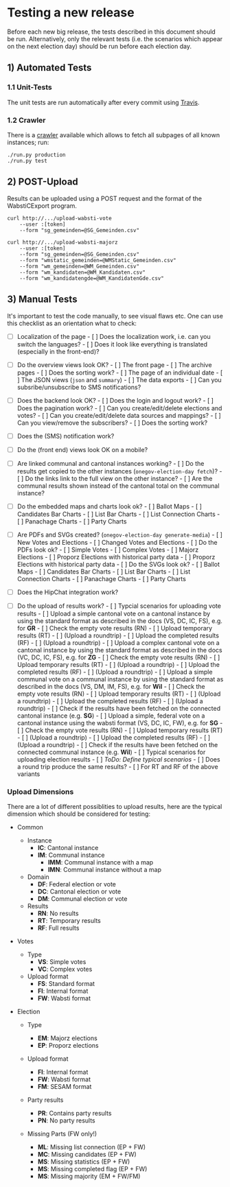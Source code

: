 # Testing a new release

Before each new big release, the tests described in this document should be run. Alternatively, only the relevant tests (i.e. the scenarios which appear on the next election day) should be run before each election day.

## 1) Automated Tests

### 1.1 Unit-Tests

The unit tests are run automatically after every commit using [Travis](https://travis-ci.org/OneGov/onegov.election_day).

### 1.2 Crawler

There is a [crawler](https://github.com/msom/crawler.elections) available which allows to fetch all subpages of all known instances; run:

```
./run.py production
./run.py test
```

## 2) POST-Upload

Results can be uploaded using a POST request and the format of the WabstiCExport program.


```
curl http://.../upload-wabsti-vote
	--user :[token]
	--form "sg_gemeinden=@SG_Gemeinden.csv"

curl http://.../upload-wabsti-majorz
	--user :[token]
	--form "sg_gemeinden=@SG_Gemeinden.csv"
	--form "wmstatic_gemeinden=@WMStatic_Gemeinden.csv"
	--form "wm_gemeinden=@WM_Gemeinden.csv"
	--form "wm_kandidaten=@WM_Kandidaten.csv"
	--form "wm_kandidatengde=@WM_KandidatenGde.csv"
```

## 3) Manual Tests

It's important to test the code manually, to see visual flaws etc. One can use this checklist as an orientation what to check:

- [ ] Localization of the page
      - [ ] Does the localization work, i.e. can you switch the languages?
      - [ ] Does it look like everything is translated (especially in the front-end)?
- [ ] Do the overview views look OK?
      - [ ] The front page
      - [ ] The archive pages
      - [ ] Does the sorting work?
      - [ ] The page of an individual date
      - [ ] The JSON views (`json` and `summary`)
      - [ ] The data exports
      - [ ] Can you subsribe/unsubscribe to SMS notifications?
- [ ] Does the backend look OK?
      - [ ] Does the login and logout work?
      - [ ] Does the pagination work?
      - [ ] Can you create/edit/delete elections and votes?
      - [ ] Can you create/edit/delete data sources and mappings?
      - [ ] Can you view/remove the subscribers?
      - [ ] Does the sorting work?
- [ ] Does the (SMS) notification work?
- [ ] Do the (front end) views look OK on a mobile?
- [ ] Are linked communal and cantonal instances working?
      - [ ] Do the results get copied to the other instances (`onegov-election-day fetch`)?
      - [ ] Do the links link to the full view on the other instance?
      - [ ] Are the communal results shown instead of the cantonal total on the communal instance?
- [ ] Do the embedded maps and charts look ok?
      - [ ] Ballot Maps
      - [ ] Candidates Bar Charts
      - [ ] List Bar Charts
      - [ ] List Connection Charts
      - [ ] Panachage Charts
      - [ ] Party Charts
- [ ] Are PDFs and SVGs created? (`onegov-election-day generate-media`)
      - [ ] New Votes and Elections
      - [ ] Changed Votes and Elections
      - [ ] Do the PDFs look ok?
            - [ ] Simple Votes
            - [ ] Complex Votes
            - [ ] Majorz Elections
            - [ ] Proporz Elections with historical party data
            - [ ] Proporz Elections with historical party data
      - [ ] Do the SVGs look ok?
            - [ ] Ballot Maps
            - [ ] Candidates Bar Charts
            - [ ] List Bar Charts
            - [ ] List Connection Charts
            - [ ] Panachage Charts
            - [ ] Party Charts
- [ ] Does the HipChat integration work?
- [ ] Do the upload of results work?
      - [ ] Typcial scenarios for uploading vote results
            - [ ] Upload a simple cantonal vote on a cantonal instance by using the standard format as described in the docs (VS, DC, IC, FS), e.g. for **GR**
                  - [ ] Check the empty vote results (RN)
                  - [ ] Upload temporary results (RT)
                  - [ ] (Upload a roundtrip)
                  - [ ] Upload the completed results (RF)
                  - [ ] (Upload a roundtrip)
            - [ ] Upload a complex cantonal vote on a cantonal instance by using the standard format as described in the docs (VC, DC, IC, FS), e.g. for **ZG**
                  - [ ] Check the empty vote results (RN)
                  - [ ] Upload temporary results (RT)
                  - [ ] (Upload a roundtrip)
                  - [ ] Upload the completed results (RF)
                  - [ ] (Upload a roundtrip)
            - [ ] Upload a simple communal vote on a communal instance by using the standard format as described in the docs (VS, DM, IM, FS), e.g. for **Wil**
                  - [ ] Check the empty vote results (RN)
                  - [ ] Upload temporary results (RT)
                  - [ ] (Upload a roundtrip)
                  - [ ] Upload the completed results (RF)
                  - [ ] (Upload a roundtrip)
                  - [ ] Check if the results have been fetched on the connected cantonal instance (e.g. **SG**)
            - [ ] Upload a simple, federal vote on a cantonal instance using the wabsti format (VS, DC, IC, FW), e.g. for **SG**
                  - [ ] Check the empty vote results (RN)
                  - [ ] Upload temporary results (RT)
                  - [ ] (Upload a roundtrip)
                  - [ ] Upload the completed results (RF)
                  - [ ] (Upload a roundtrip)
                  - [ ] Check if the results have been fetched on the connected communal instance (e.g. **Wil**)
      - [ ] Typical scenarios for uploading election results
            - [ ] *ToDo: Define typical scenarios*
            - [ ] Does a round trip produce the same results?
                  - [ ] For RT and RF of the above variants


### Upload Dimensions

There are a lot of different possiblities to upload results, here are the typical dimension which should be considered for testing:

- Common

  - Instance
    - **IC**: Cantonal instance
    - **IM**: Communal instance
      - **IMM**: Communal instance with a map
      - **IMN**: Communal instance without a map
  - Domain
    - **DF**: Federal election or vote
    - **DC**: Cantonal election or vote
    - **DM**: Communal election or vote
  - Results
    - **RN**: No results
    - **RT**: Temporary results
    - **RF**: Full results

- Votes

  - Type
    - **VS**: Simple votes
    - **VC**: Complex votes
  - Upload format
    - **FS**: Standard format
    - **FI**: Internal format
    - **FW**: Wabsti format

- Election

  - Type

    - **EM**: Majorz elections
    - **EP**: Proporz elections

  - Upload format

    - **FI**: Internal format
    - **FW**: Wabsti format
    - **FM**: SESAM format

  - Party results

    - **PR**: Contains party results
    - **PN**: No party results

  - Missing Parts (FW only!)

    - **ML**: Missing list connection (EP + FW)
    - **MC**: Missing candidates (EP + FW)
    - **MS**: Missing statistics (EP + FW)
    - **MS**: Missing completed flag (EP + FW)
    - **MS**: Missing majority (EM + FW/FM)

    ​
